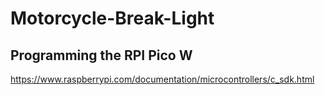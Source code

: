 # Motorcycle-Break-Light

## Programming the RPI Pico W
https://www.raspberrypi.com/documentation/microcontrollers/c_sdk.html
